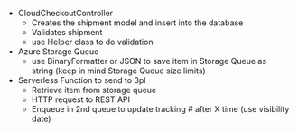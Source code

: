 * CloudCheckoutController
  * Creates the shipment model and insert into the database
  * Validates shipment
  * use Helper class to do validation
* Azure Storage Queue
  * use BinaryFormatter or JSON to save item in Storage Queue as string (keep in mind Storage Queue size limits)
* Serverless Function to send to 3pl
  * Retrieve item from storage queue
  * HTTP request to REST API
  * Enqueue in 2nd queue to update tracking # after X time (use visibility date)

